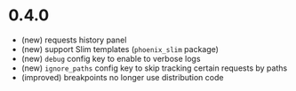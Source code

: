 # 0.4.0
 * (new) requests history panel
 * (new) support Slim templates (`phoenix_slim` package)
 * (new) `debug` config key to enable to verbose logs
 * (new) `ignore_paths` config key to skip tracking certain requests by paths
 * (improved) breakpoints no longer use distribution code
